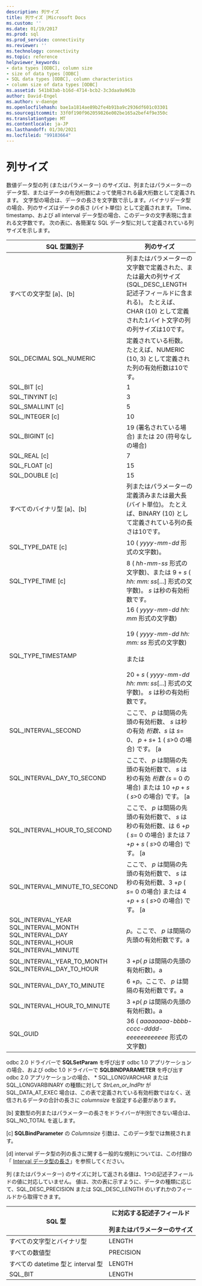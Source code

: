 ```yaml
---
description: 列サイズ
title: 列サイズ |Microsoft Docs
ms.custom: ''
ms.date: 01/19/2017
ms.prod: sql
ms.prod_service: connectivity
ms.reviewer: ''
ms.technology: connectivity
ms.topic: reference
helpviewer_keywords:
- data types [ODBC], column size
- size of data types [ODBC]
- SQL data types [ODBC], column characteristics
- column size of data types [ODBC]
ms.assetid: 541b83ab-b16d-4714-bcb2-3c3daa9a963b
author: David-Engel
ms.author: v-daenge
ms.openlocfilehash: bae1a1814ae89b2fe4b91ba9c2936df601c03301
ms.sourcegitcommit: 33f0f190f962059826e002be165a2bef4f9e350c
ms.translationtype: MT
ms.contentlocale: ja-JP
ms.lasthandoff: 01/30/2021
ms.locfileid: "99183664"
---
```

# <a name="column-size"></a>列サイズ
数値データ型の列 (またはパラメーター) のサイズは、列またはパラメーターのデータ型、またはデータの有効桁数によって使用される最大桁数として定義されます。 文字型の場合は、データの長さを文字数で示します。バイナリデータ型の場合、列のサイズはデータの長さ (バイト単位) として定義されます。 Time、timestamp、および all interval データ型の場合、このデータの文字表現に含まれる文字数です。 次の表に、各簡潔な SQL データ型に対して定義されている列サイズを示します。  
  
|SQL 型識別子|列のサイズ|  
|-------------------------|-----------------|  
|すべての文字型 [a]、[b]|列またはパラメーターの文字数で定義された、または最大の列サイズ (SQL_DESC_LENGTH 記述子フィールドに含まれる)。 たとえば、CHAR (10) として定義された1バイト文字の列の列サイズは10です。|  
|SQL_DECIMAL SQL_NUMERIC|定義されている桁数。 たとえば、NUMERIC (10, 3) として定義された列の有効桁数は10です。|  
|SQL_BIT [c]|1|  
|SQL_TINYINT [c]|3|  
|SQL_SMALLINT [c]|5|  
|SQL_INTEGER [c]|10|  
|SQL_BIGINT [c]|19 (署名されている場合) または 20 (符号なしの場合)|  
|SQL_REAL [c]|7|  
|SQL_FLOAT [c]|15|  
|SQL_DOUBLE [c]|15|  
|すべてのバイナリ型 [a]、[b]|列またはパラメーターの定義済みまたは最大長 (バイト単位)。 たとえば、BINARY (10) として定義されている列の長さは10です。|  
|SQL_TYPE_DATE [c]|10 ( *yyyy-mm-dd* 形式の文字数)。|  
|SQL_TYPE_TIME [c]|8 ( *hh-mm-ss* 形式の文字数)、または 9 + *s* ( *hh: mm: ss*[...] 形式の文字数)。 *s* は秒の有効桁数です。|  
|SQL_TYPE_TIMESTAMP|16 ( *yyyy-mm-dd hh: mm* 形式の文字数)<br /><br /> 19 ( *yyyy-mm-dd* *hh: mm: ss* 形式の文字数)<br /><br /> または<br /><br /> 20 + *s* ( *yyyy-mm-dd hh: mm: ss*[...] 形式の文字数)。 *s* は秒の有効桁数です。|  
|SQL_INTERVAL_SECOND|ここで、 *p* は間隔の先頭の有効桁数、 *s* は秒の有効 *桁数、s* は *s*= 0、 *p* + *s*+ 1 ( *s*>0 の場合) です。 [a|  
|SQL_INTERVAL_DAY_TO_SECOND|ここで、 *p* は間隔の先頭の有効桁数で、 *s* は秒の有効 *桁数 (s* = 0 の場合) または 10 +*p*  + *s* ( *s*>0 の場合) です。 [a|  
|SQL_INTERVAL_HOUR_TO_SECOND|ここで、 *p* は間隔の先頭の有効桁数で、 *s* は秒の有効桁数、は 6 +*p* ( *s*= 0 の場合) または 7 +*p* + *s* ( *s*>0 の場合) です。 [a|  
|SQL_INTERVAL_MINUTE_TO_SECOND|ここで、 *p* は間隔の先頭の有効桁数で、 *s* は秒の有効桁数、3 +*p* ( *s*= 0 の場合) または 4 +*p* + *s* ( *s*>0 の場合) です。 [a|  
|SQL_INTERVAL_YEAR SQL_INTERVAL_MONTH SQL_INTERVAL_DAY SQL_INTERVAL_HOUR SQL_INTERVAL_MINUTE|*p*。ここで、 *p* は間隔の先頭の有効桁数です。a|  
|SQL_INTERVAL_YEAR_TO_MONTH SQL_INTERVAL_DAY_TO_HOUR|3 +*p*( *p* は間隔の先頭の有効桁数)。a|  
|SQL_INTERVAL_DAY_TO_MINUTE|6 +*p*。ここで、 *p* は間隔の有効桁数です。a|  
|SQL_INTERVAL_HOUR_TO_MINUTE|3 +*p*( *p* は間隔の先頭の有効桁数)。a|  
|SQL_GUID|36 ( *aaaaaaaa-bbbb-cccc-dddd-eeeeeeeeeeee* 形式の文字数)|  
  
 odbc 2.0 ドライバーで **SQLSetParam** を呼び出す odbc 1.0 アプリケーションの場合、および odbc 1.0 ドライバーで **SQLBINDPARAMETER** を呼び出す odbc 2.0 アプリケーションの場合、 \* SQL_LONGVARCHAR または SQL_LONGVARBINARY の種類に対して *StrLen_or_IndPtr* が SQL_DATA_AT_EXEC 場合は、この表で定義されている有効桁数ではなく、送信されるデータの合計の長さに *columnsize* を設定する必要があります。  
  
 [b] 変数型の列またはパラメーターの長さをドライバーが判別できない場合は、SQL_NO_TOTAL を返します。  
  
 [c] **SQLBindParameter** の *Columnsize* 引数は、このデータ型では無視されます。  
  
 [d] interval データ型の列の長さに関する一般的な規則については、この付録の「 [Interval データ型の長さ](../../../odbc/reference/appendixes/interval-data-type-length.md)」を参照してください。  
  
 列 (またはパラメーター) のサイズに対して返される値は、1つの記述子フィールドの値に対応していません。 値は、次の表に示すように、データの種類に応じて、SQL_DESC_PRECISION または SQL_DESC_LENGTH のいずれかのフィールドから取得できます。  
  
|SQL 型|に対応する記述子フィールド<br /><br /> 列またはパラメーターのサイズ|  
|--------------|--------------------------------------------------------------------|  
|すべての文字型とバイナリ型|LENGTH|  
|すべての数値型|PRECISION|  
|すべての datetime 型と interval 型|LENGTH|  
|SQL_BIT|LENGTH|
